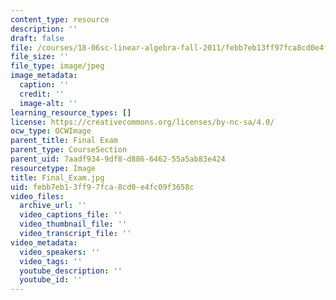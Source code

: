 ```yaml
---
content_type: resource
description: ''
draft: false
file: /courses/18-06sc-linear-algebra-fall-2011/febb7eb13ff97fca8cd0e4fc09f3658c_Final_Exam.jpg
file_size: ''
file_type: image/jpeg
image_metadata:
  caption: ''
  credit: ''
  image-alt: ''
learning_resource_types: []
license: https://creativecommons.org/licenses/by-nc-sa/4.0/
ocw_type: OCWImage
parent_title: Final Exam
parent_type: CourseSection
parent_uid: 7aadf934-9df8-d886-6462-55a5ab83e424
resourcetype: Image
title: Final_Exam.jpg
uid: febb7eb1-3ff9-7fca-8cd0-e4fc09f3658c
video_files:
  archive_url: ''
  video_captions_file: ''
  video_thumbnail_file: ''
  video_transcript_file: ''
video_metadata:
  video_speakers: ''
  video_tags: ''
  youtube_description: ''
  youtube_id: ''
---
```

